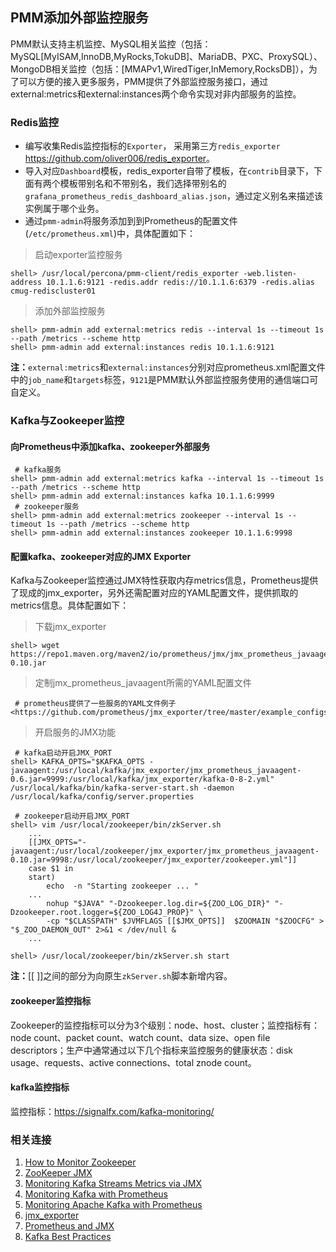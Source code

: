 ## PMM添加外部监控服务  

PMM默认支持主机监控、MySQL相关监控（包括：MySQL[MyISAM,InnoDB,MyRocks,TokuDB]、MariaDB、PXC、ProxySQL）、MongoDB相关监控（包括：[MMAPv1,WiredTiger,InMemory,RocksDB]），为了可以方便的接入更多服务，PMM提供了外部监控服务接口，通过external:metrics和external:instances两个命令实现对非内部服务的监控。  

### Redis监控  

* 编写收集Redis监控指标的`Exporter`，
  采用第三方`redis_exporter` <https://github.com/oliver006/redis_exporter>。
* 导入对应`Dashboard`模板，redis\_exporter自带了模板，在`contrib`目录下，下面有两个模板带别名和不带别名，我们选择带别名的`grafana_prometheus_redis_dashboard_alias.json`，通过定义别名来描述该实例属于哪个业务。
* 通过`pmm-admin`将服务添加到到Prometheus的配置文件(`/etc/prometheus.xml`)中，具体配置如下：  

> 启动exporter监控服务

```
shell> /usr/local/percona/pmm-client/redis_exporter -web.listen-address 10.1.1.6:9121 -redis.addr redis://10.1.1.6:6379 -redis.alias cmug-rediscluster01  
```  

> 添加外部监控服务  
 
```
shell> pmm-admin add external:metrics redis --interval 1s --timeout 1s --path /metrics --scheme http  
shell> pmm-admin add external:instances redis 10.1.1.6:9121
```  

**注：**`external:metrics`和`external:instances`分别对应prometheus.xml配置文件中的`job_name`和`targets`标签，`9121`是PMM默认外部监控服务使用的通信端口可自定义。

### Kafka与Zookeeper监控  

#### 向Prometheus中添加kafka、zookeeper外部服务  
```
 # kafka服务
shell> pmm-admin add external:metrics kafka --interval 1s --timeout 1s --path /metrics --scheme http
shell> pmm-admin add external:instances kafka 10.1.1.6:9999
 # zookeeper服务
shell> pmm-admin add external:metrics zookeeper --interval 1s --timeout 1s --path /metrics --scheme http
shell> pmm-admin add external:instances zookeeper 10.1.1.6:9998
```

#### 配置kafka、zookeeper对应的JMX Exporter  

Kafka与Zookeeper监控通过JMX特性获取内存metrics信息，Prometheus提供了现成的jmx_exporter，另外还需配置对应的YAML配置文件，提供抓取的metrics信息。具体配置如下：  

> 下载jmx_exporter

```
shell> wget https://repo1.maven.org/maven2/io/prometheus/jmx/jmx_prometheus_javaagent/0.10/jmx_prometheus_javaagent-0.10.jar
```

> 定制jmx\_prometheus\_javaagent所需的YAML配置文件  

```
 # prometheus提供了一些服务的YAML文件例子
<https://github.com/prometheus/jmx_exporter/tree/master/example_configs>  
```

> 开启服务的JMX功能  

```
 # kafka启动开启JMX_PORT
shell> KAFKA_OPTS="$KAFKA_OPTS -javaagent:/usr/local/kafka/jmx_exporter/jmx_prometheus_javaagent-0.6.jar=9999:/usr/local/kafka/jmx_exporter/kafka-0-8-2.yml" /usr/local/kafka/bin/kafka-server-start.sh -daemon /usr/local/kafka/config/server.properties

 # zookeeper启动开启JMX_PORT
shell> vim /usr/local/zookeeper/bin/zkServer.sh  
	...
	[[JMX_OPTS="-javaagent:/usr/local/zookeeper/jmx_exporter/jmx_prometheus_javaagent-0.10.jar=9998:/usr/local/zookeeper/jmx_exporter/zookeeper.yml"]]
	case $1 in
	start)
	    echo  -n "Starting zookeeper ... "
	...
	    nohup "$JAVA" "-Dzookeeper.log.dir=${ZOO_LOG_DIR}" "-Dzookeeper.root.logger=${ZOO_LOG4J_PROP}" \
	    -cp "$CLASSPATH" $JVMFLAGS [[$JMX_OPTS]]  $ZOOMAIN "$ZOOCFG" > "$_ZOO_DAEMON_OUT" 2>&1 < /dev/null &
	...

shell> /usr/local/zookeeper/bin/zkServer.sh start
```
**注：**[[ ]]之间的部分为向原生`zkServer.sh`脚本新增内容。  

#### zookeeper监控指标  

Zookeeper的监控指标可以分为3个级别：node、host、cluster；监控指标有：node count、packet count、watch count、data size、open file descriptors；生产中通常通过以下几个指标来监控服务的健康状态：disk usage、requests、active connections、total znode count。  

#### kafka监控指标  

监控指标：<https://signalfx.com/kafka-monitoring/>

### 相关连接  

1. [How to Monitor Zookeeper](https://blog.serverdensity.com/how-to-monitor-zookeeper/)
2. [ZooKeeper JMX](https://zookeeper.apache.org/doc/r3.3.2/zookeeperJMX.html)
3. [Monitoring Kafka Streams Metrics via JMX](https://www.madewithtea.com/monitoring-kafka-streams-metrics-via-jmx.html#resources)
4. [Monitoring Kafka with Prometheus](https://www.robustperception.io/monitoring-kafka-with-prometheus/)
5. [Monitoring Apache Kafka with Prometheus](https://blog.rntech.co.uk/2016/10/20/monitoring-apache-kafka-with-prometheus/)
6. [jmx_exporter](https://github.com/prometheus/jmx_exporter)
7. [Prometheus and JMX](http://www.whiteboardcoder.com/2017/04/prometheus-and-jmx.html)
8. [Kafka Best Practices](https://community.hortonworks.com/articles/80813/kafka-best-practices-1.html)